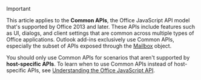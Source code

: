 > [!IMPORTANT]
> This article applies to the **Common APIs**, the Office JavaScript API model that's supported by Office 2013 and later. These APIs include features such as UI, dialogs, and client settings that are common across multiple types of Office applications. Outlook add-ins exclusively use Common APIs, especially the subset of APIs exposed through the [Mailbox](/javascript/api/outlook/office.mailbox) object.
> 
> You should only use Common APIs for scenarios that aren't supported by **host-specific APIs**. To learn when to use Common APIs instead of host-specific APIs, see [Understanding the Office JavaScript API](../develop/understanding-the-javascript-api-for-office.md).